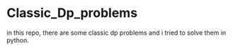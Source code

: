 # Classic_Dp_problems
in this repo, there are some classic dp problems and i tried to solve them in python.
